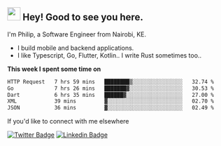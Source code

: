 <h2><img src="https://slackmojis.com/emojis/3643-cool-doge/download" width="30"/> Hey! Good to see you here.</h2>

<p>I'm Philip, a Software Engineer from Nairobi, KE. 

- I build mobile and backend applications.
- I like Typescript, Go, Flutter, Kotlin.. I write Rust sometimes too..</p>

**This week I spent some time on**
<!--START_SECTION:waka-->

```txt
HTTP Request   7 hrs 59 mins   ████████▒░░░░░░░░░░░░░░░░   32.74 %
Go             7 hrs 26 mins   ███████▓░░░░░░░░░░░░░░░░░   30.53 %
Dart           6 hrs 35 mins   ██████▓░░░░░░░░░░░░░░░░░░   27.00 %
XML            39 mins         ▓░░░░░░░░░░░░░░░░░░░░░░░░   02.70 %
JSON           36 mins         ▓░░░░░░░░░░░░░░░░░░░░░░░░   02.49 %
```

<!--END_SECTION:waka-->

If you'd like to connect with me elsewhere

[![Twitter Badge](https://img.shields.io/badge/-Twitter-1ca0f1?style=flat-square&labelColor=1ca0f1&logo=twitter&logoColor=white&link=https://twitter.com/_diogorodrigues)](https://twitter.com/kimathiphil)  [![Linkedin Badge](https://img.shields.io/badge/-LinkedIn-blue?style=flat-square&logo=Linkedin&logoColor=white&link=https://www.linkedin.com/in/philip-kimathi-2604a9114/)](https://www.linkedin.com/in/philip-kimathi-2604a9114/)
